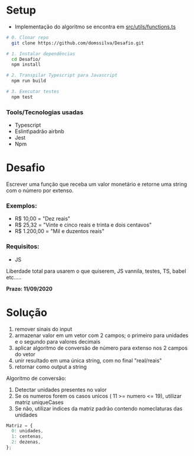 # Setup

* Implementação do algoritmo se encontra em [src/utils/functions.ts](https://github.com/domssilva/Desafio/blob/9dbccde71336cc05b77e6c297f9d009657feca1b/src/utils/functions.ts#L3)

```bash
# 0. Clonar repo
  git clone https://github.com/domssilva/Desafio.git

# 1. Instalar dependências
  cd Desafio/
  npm install

# 2. Transpilar Typescript para Javascript
  npm run build

# 3. Executar testes
  npm test
```

### Tools/Tecnologias usadas
- Typescript
- Eslint\padrão airbnb
- Jest
- Npm

# Desafio 
Escrever uma função que receba um valor monetário e retorne uma string com o número por extenso.

### Exemplos: 
- R$ 10,00 = "Dez reais"
- R$ 25,32 = "Vinte e cinco reais e trinta e dois centavos"
- R$ 1.200,00 = "Mil e duzentos reais"

### Requisitos: 
- JS

Liberdade total para usarem o que quiserem, JS vannila, testes, TS, babel etc.....

**Prazo: 11/09/2020**

# Solução

  1. remover sinais do input
  2. armazenar valor em um vetor com 2 campos; o primeiro para unidades e o segundo para valores decimais
  3. aplicar algoritmo de conversão de número para extenso nos 2 campos do vetor
  4. unir resultado em uma única string, com no final "real/reais"
  5. retornar como output a string

Algoritmo de conversão: 
  1. Detectar unidades presentes no valor
  2. Se os numeros forem os casos unicos ( 11 >= numero <= 19), utilizar matriz uniqueCases
  3. Se não, utilizar indices da matriz padrão contendo nomeclaturas das unidades

```js
Matriz = {
  0: unidades,
  1: centenas,
  2: dezenas,
};
```
